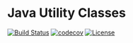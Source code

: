 # Java Utility Classes

[![Build Status](https://travis-ci.org/google/guava.svg?branch=master)](https://travis-ci.org/google/guava) [![codecov](https://codecov.io/gh/RKumsher/utils/branch/master/graph/badge.svg)](https://codecov.io/gh/RKumsher/utils) [![License](https://img.shields.io/badge/License-Apache%202.0-blue.svg)](https://opensource.org/licenses/Apache-2.0)


